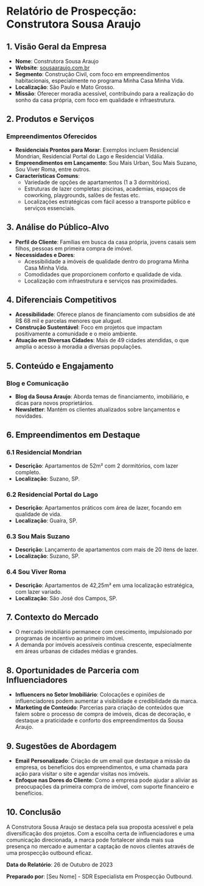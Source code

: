 # Relatório de Prospecção: Construtora Sousa Araujo

## 1. Visão Geral da Empresa
- **Nome**: Construtora Sousa Araujo
- **Website**: [sousaaraujo.com.br](http://www.sousaaraujo.com.br)
- **Segmento**: Construção Civil, com foco em empreendimentos habitacionais, especialmente no programa Minha Casa Minha Vida.
- **Localização**: São Paulo e Mato Grosso.
- **Missão**: Oferecer moradia acessível, contribuindo para a realização do sonho da casa própria, com foco em qualidade e infraestrutura.

## 2. Produtos e Serviços
### Empreendimentos Oferecidos
- **Residenciais Prontos para Morar**: Exemplos incluem Residencial Mondrian, Residencial Portal do Lago e Residencial Vidália.
- **Empreendimentos em Lançamento**: Sou Mais Urban, Sou Mais Suzano, Sou Viver Roma, entre outros.
- **Características Comuns**: 
  - Variedade de opções de apartamentos (1 a 3 dormitórios).
  - Estruturas de lazer completas: piscinas, academias, espaços de coworking, playgrounds, salões de festas etc.
  - Localizações estratégicas com fácil acesso a transporte público e serviços essenciais.

## 3. Análise do Público-Alvo
- **Perfil do Cliente**: Famílias em busca da casa própria, jovens casais sem filhos, pessoas em primeira compra de imóvel.
- **Necessidades e Dores**:
  - Acessibilidade a imóveis de qualidade dentro do programa Minha Casa Minha Vida.
  - Comodidades que proporcionem conforto e qualidade de vida.
  - Localização com infraestrutura e serviços nas proximidades.

## 4. Diferenciais Competitivos
- **Acessibilidade**: Oferece planos de financiamento com subsídios de até R$ 68 mil e parcelas menores que aluguel.
- **Construção Sustentável**: Foco em projetos que impactam positivamente a comunidade e o meio ambiente.
- **Atuação em Diversas Cidades**: Mais de 49 cidades atendidas, o que amplia o acesso à moradia a diversas populações.

## 5. Conteúdo e Engajamento
### Blog e Comunicação
- **Blog da Sousa Araujo**: Aborda temas de financiamento, imobiliário, e dicas para novos proprietários.
- **Newsletter**: Mantém os clientes atualizados sobre lançamentos e novidades.

## 6. Empreendimentos em Destaque
### 6.1 Residencial Mondrian
- **Descrição**: Apartamentos de 52m² com 2 dormitórios, com lazer completo.
- **Localização**: Suzano, SP.

### 6.2 Residencial Portal do Lago
- **Descrição**: Apartamentos práticos com área de lazer, focando em qualidade de vida.
- **Localização**: Guaíra, SP.

### 6.3 Sou Mais Suzano
- **Descrição**: Lançamento de apartamentos com mais de 20 itens de lazer.
- **Localização**: Suzano, SP.

### 6.4 Sou Viver Roma
- **Descrição**: Apartamentos de 42,25m² em uma localização estratégica, com lazer variado.
- **Localização**: São José dos Campos, SP.

## 7. Contexto do Mercado
- O mercado imobiliário permanece com crescimento, impulsionado por programas de incentivo ao primeiro imóvel.
- A demanda por imóveis acessíveis continua crescente, especialmente em áreas urbanas de cidades médias e grandes.

## 8. Oportunidades de Parceria com Influenciadores
- **Influencers no Setor Imobiliário**: Colocações e opiniões de influenciadores podem aumentar a visibilidade e credibilidade da marca.
- **Marketing de Conteúdo**: Parcerias para criação de conteúdos que falem sobre o processo de compra de imóveis, dicas de decoração, e destaque a praticidade e conforto dos empreendimentos da Sousa Araujo.

## 9. Sugestões de Abordagem
- **Email Personalizado**: Criação de um email que destaque a missão da empresa, os benefícios dos empreendimentos, e uma chamada para ação para visitar o site e agendar visitas nos imóveis.
- **Enfoque nas Dores do Cliente**: Como a empresa pode ajudar a aliviar as preocupações da primeira compra de imóvel, com suporte financeiro e benefícios.

## 10. Conclusão
A Construtora Sousa Araujo se destaca pela sua proposta acessível e pela diversificação dos projetos. Com a escolha certa de influenciadores e uma comunicação direcionada, a marca pode fortalecer ainda mais sua presença no mercado e aumentar a captação de novos clientes através de uma prospecção outbound eficaz. 

**Data do Relatório**: 26 de Outubro de 2023

**Preparado por**: [Seu Nome] - SDR Especialista em Prospecção Outbound.
